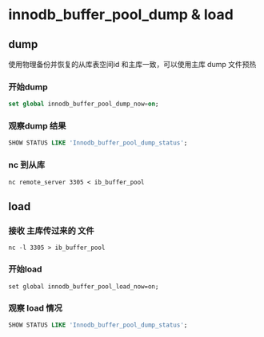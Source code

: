 # innodb_buffer_pool_dump & load

## dump 
使用物理备份并恢复的从库表空间id 和主库一致，可以使用主库 dump 文件预热

### 开始dump
```sql
set global innodb_buffer_pool_dump_now=on;
```
### 观察dump 结果
```sql
SHOW STATUS LIKE 'Innodb_buffer_pool_dump_status';
```
### nc 到从库
```shell
nc remote_server 3305 < ib_buffer_pool
```
## load
### 接收 主库传过来的 文件
```shell
nc -l 3305 > ib_buffer_pool 
```
### 开始load
```shell
set global innodb_buffer_pool_load_now=on;
```
### 观察 load 情况
```sql
SHOW STATUS LIKE 'Innodb_buffer_pool_dump_status';
```

